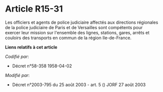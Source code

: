 # Article R15-31

Les officiers et agents de police judiciaire affectés aux directions régionales de la police judiciaire de Paris et de
Versailles sont compétents pour exercer leur mission sur l'ensemble des lignes, stations, gares, arrêts et couloirs des
transports en commun de la région Ile-de-France.

**Liens relatifs à cet article**

_Codifié par_:

  - Décret n°58-358 1958-04-02

_Modifié par_:

  - Décret n°2003-795 du 25 août 2003 - art. 5 () JORF 27 août 2003
